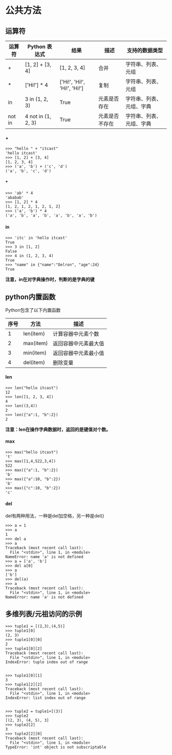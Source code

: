 # 公共方法

## 运算符

| 运算符 | Python 表达式      | 结果                         | 描述           | 支持的数据类型           |
| ------ | ------------------ | ---------------------------- | -------------- | ------------------------ |
| +      | [1, 2] + [3, 4]    | [1, 2, 3, 4]                 | 合并           | 字符串、列表、元组       |
| *      | ['Hi!'] * 4        | ['Hi!', 'Hi!', 'Hi!', 'Hi!'] | 复制           | 字符串、列表、元组       |
| in     | 3 in (1, 2, 3)     | True                         | 元素是否存在   | 字符串、列表、元组、字典 |
| not in | 4 not in (1, 2, 3) | True                         | 元素是否不存在 | 字符串、列表、元组、字典 |

#### +

```
>>> "hello " + "itcast"
'hello itcast'
>>> [1, 2] + [3, 4]
[1, 2, 3, 4]
>>> ('a', 'b') + ('c', 'd')
('a', 'b', 'c', 'd')
```

#### *

```
>>> 'ab' * 4
'ababab'
>>> [1, 2] * 4
[1, 2, 1, 2, 1, 2, 1, 2]
>>> ('a', 'b') * 4
('a', 'b', 'a', 'b', 'a', 'b', 'a', 'b')
```

#### in

```
>>> 'itc' in 'hello itcast'
True
>>> 3 in [1, 2]
False
>>> 4 in (1, 2, 3, 4)
True
>>> "name" in {"name":"Delron", "age":24}
True
```

**注意，in在对字典操作时，判断的是字典的键**

## python内置函数

Python包含了以下内置函数

| 序号 | 方法      | 描述                 |
| ---- | --------- | -------------------- |
| 1    | len(item) | 计算容器中元素个数   |
| 2    | max(item) | 返回容器中元素最大值 |
| 3    | min(item) | 返回容器中元素最小值 |
| 4    | del(item) | 删除变量             |

#### 

#### len

```
>>> len("hello itcast")
12
>>> len([1, 2, 3, 4])
4
>>> len((3,4))
2
>>> len({"a":1, "b":2})
2
```

**注意：len在操作字典数据时，返回的是键值对个数。**

#### max

```
>>> max("hello itcast")
't'
>>> max([1,4,522,3,4])
522
>>> max({"a":1, "b":2})
'b'
>>> max({"a":10, "b":2})
'b'
>>> max({"c":10, "b":2})
'c'
```

#### del

del有两种用法，一种是del加空格，另一种是del()

```
>>> a = 1
>>> a
1
>>> del a
>>> a
Traceback (most recent call last):
  File "<stdin>", line 1, in <module>
NameError: name 'a' is not defined
>>> a = ['a', 'b']
>>> del a[0]
>>> a
['b']
>>> del(a)
>>> a
Traceback (most recent call last):
  File "<stdin>", line 1, in <module>
NameError: name 'a' is not defined
```

## 多维列表/元祖访问的示例

```
>>> tuple1 = [(2,3),(4,5)]
>>> tuple1[0]
(2, 3)
>>> tuple1[0][0]
2
>>> tuple1[0][2]
Traceback (most recent call last):
  File "<stdin>", line 1, in <module>
IndexError: tuple index out of range


>>> tuple1[0][1]
3
>>> tuple1[2][2]
Traceback (most recent call last):
  File "<stdin>", line 1, in <module>
IndexError: list index out of range


>>> tuple2 = tuple1+[(3)]
>>> tuple2
[(2, 3), (4, 5), 3]
>>> tuple2[2]
3
>>> tuple2[2][0]
Traceback (most recent call last):
  File "<stdin>", line 1, in <module>
TypeError: 'int' object is not subscriptable
```